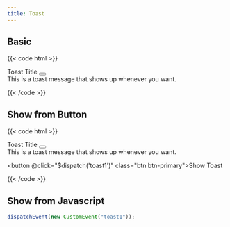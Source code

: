 ```yaml
---
title: Toast
---
```


## Basic

{{< code html >}}

<div class="toast bg-primary-light text-primary" role="alert" aria-live="assertive" aria-atomic="true">
  <div class="flex items-center justify-between mb-1">
    <span class="font-bold">Toast Title</span>
    <button class="btn btn-light-primary btn-xs"><svg class="w-4 h-4" xmlns="http://www.w3.org/2000/svg" viewBox="0 0 24 24" stroke="currentColor" stroke-width="2" stroke-linecap="round" stroke-linejoin="round"><line x1="18" y1="6" x2="6" y2="18"></line><line x1="6" y1="6" x2="18" y2="18"></line></svg></button>
  </div>
  This is a toast message that shows up whenever you want.
</div>

{{< /code >}}

## Show from Button

{{< code html >}}

<div class="fixed text-white bg-gray-900 bottom-5 right-5 toast" role="alert" x-on:toast1.window="open = !open" x-data="{ open: false }" x-show.transition="open" x-cloak>
  <div class="flex items-center justify-between mb-1">
    <span class="font-bold">Toast Title</span>
    <button class="btn btn-dark btn-xs" @click="open = false"><svg class="w-4 h-4" xmlns="http://www.w3.org/2000/svg" viewBox="0 0 24 24" stroke="currentColor" stroke-width="2" stroke-linecap="round" stroke-linejoin="round"><line x1="18" y1="6" x2="6" y2="18"></line><line x1="6" y1="6" x2="18" y2="18"></line></svg></button>
  </div>
  This is a toast message that shows up whenever you want.
</div>

<button @click="$dispatch('toast1')" class="btn btn-primary">Show Toast</button>

{{< /code >}}

## Show from Javascript

```js
dispatchEvent(new CustomEvent("toast1"));
```
